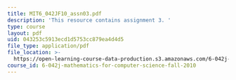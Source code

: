 ```yaml
---
title: MIT6_042JF10_assn03.pdf
description: 'This resource contains assignment 3. '
type: course
layout: pdf
uid: 043253c5913ecd1d5753cc879ea4d4d5
file_type: application/pdf
file_location: >-
  https://open-learning-course-data-production.s3.amazonaws.com/6-042j-mathematics-for-computer-science-fall-2010/043253c5913ecd1d5753cc879ea4d4d5_MIT6_042JF10_assn03.pdf
course_id: 6-042j-mathematics-for-computer-science-fall-2010
---
```

